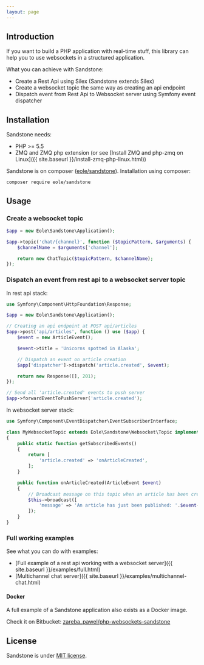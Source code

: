 ```yaml
---
layout: page
---
```


<h2 class="no-margin-top">Introduction</h2>

If you want to build a PHP application with real-time stuff,
this library can help you to use websockets in a structured application.

What you can achieve with Sandstone:

- Create a Rest Api using Silex (Sandstone extends Silex)
- Create a websocket topic the same way as creating an api endpoint
- Dispatch event from Rest Api to Websocket server using Symfony event dispatcher


## Installation

Sandstone needs:

- PHP >= 5.5
- ZMQ and ZMQ php extension (or see [Install ZMQ and php-zmq on Linux]({{ site.baseurl }}/install-zmq-php-linux.html))

Sandstone is on composer ([eole/sandstone](https://packagist.org/packages/eole/sandstone)).
Installation using composer:

<pre class="command-line" data-prompt="$"><code class="language-bash">composer require eole/sandstone</code></pre>


## Usage


### Create a websocket topic

``` php
$app = new Eole\Sandstone\Application();

$app->topic('chat/{channel}', function ($topicPattern, $arguments) {
    $channelName = $arguments['channel'];

    return new ChatTopic($topicPattern, $channelName);
});
```


### Dispatch an event from rest api to a websocket server topic

In rest api stack:

``` php
use Symfony\Component\HttpFoundation\Response;

$app = new Eole\Sandstone\Application();

// Creating an api endpoint at POST api/articles
$app->post('api/articles', function () use ($app) {
    $event = new ArticleEvent();

    $event->title = 'Unicorns spotted in Alaska';

    // Dispatch an event on article creation
    $app['dispatcher']->dispatch('article.created', $event);

    return new Response([], 201);
});

// Send all 'article.created' events to push server
$app->forwardEventToPushServer('article.created');
```

In websocket server stack:

``` php
use Symfony\Component\EventDispatcher\EventSubscriberInterface;

class MyWebsocketTopic extends Eole\Sandstone\Websocket\Topic implements EventSubscriberInterface
{
    public static function getSubscribedEvents()
    {
        return [
            'article.created' => 'onArticleCreated',
        ];
    }

    public function onArticleCreated(ArticleEvent $event)
    {
        // Broadcast message on this topic when an article has been created.
        $this->broadcast([
            'message' => 'An article has just been published: '.$event->title,
        ]);
    }
}
```


### Full working examples

See what you can do with examples:

- [Full example of a rest api working with a websocket server]({{ site.baseurl }}/examples/full.html)
- [Multichannel chat server]({{ site.baseurl }}/examples/multichannel-chat.html)


#### Docker

A full example of a Sandstone application also exists as a Docker image.

Check it on Bitbucket: [zareba_pawel/php-websockets-sandstone](https://bitbucket.org/zareba_pawel/php-websockets-sandstone)


## License

Sandstone is under [MIT license](https://github.com/eole-io/sandstone/blob/master/LICENSE).
